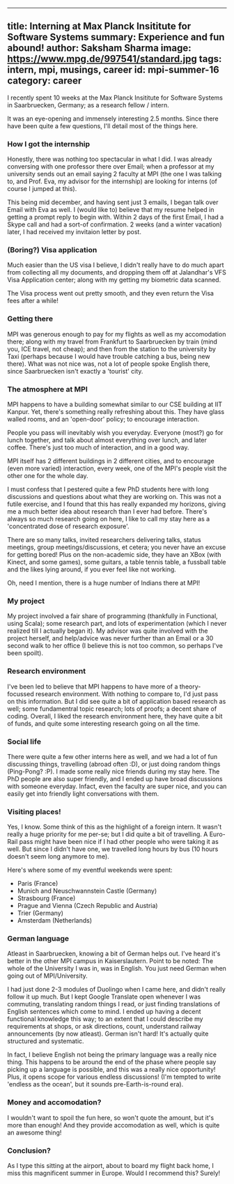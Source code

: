 ------
title: Interning at Max Planck Insititute for Software Systems
summary: Experience and fun abound!
author: Saksham Sharma
image: https://www.mpg.de/997541/standard.jpg
tags: intern, mpi, musings, career
id: mpi-summer-16
category: career
------

I recently spent 10 weeks at the Max Planck Insititute for Software Systems in Saarbruecken, Germany; as a research fellow / intern.

It was an eye-opening and immensely interesting 2.5 months. Since there have been quite a few questions, I'll detail most of the things here.

### How I got the internship
Honestly, there was nothing too spectacular in what I did. I was already conversing with one professor there over Email; when a professor at my university sends out an email saying 2 faculty at MPI (the one I was talking to, and Prof. Eva, my advisor for the internship) are looking for interns (of course I jumped at this).

This being mid december, and having sent just 3 emails, I began talk over Email with Eva as well. I (would like to) believe that my resume helped in getting a prompt reply to begin with. Within 2 days of the first Email, I had a Skype call and had a sort-of confirmation. 2 weeks (and a winter vacation) later, I had received my invitaion letter by post.

### (Boring?) Visa application

Much easier than the US visa I believe, I didn't really have to do much apart from collecting all my documents, and dropping them off at Jalandhar's VFS Visa Application center; along with my getting my biometric data scanned.

The Visa process went out pretty smooth, and they even return the Visa fees after a while!

### Getting there

MPI was generous enough to pay for my flights as well as my accomodation there; along with my travel from Frankfurt to Saarbruecken by train (mind you, ICE travel, not cheap); and then from the station to the university by Taxi (perhaps because I would have trouble catching a bus, being new there). What was not nice was, not a lot of people spoke English there, since Saarbruecken isn't exactly a 'tourist' city.

### The atmosphere at MPI

MPI happens to have a building somewhat similar to our CSE building at IIT Kanpur. Yet, there's something really refreshing about this. They have glass walled rooms, and an 'open-door' policy; to encourage interaction.

People you pass will inevitably wish you everyday. Everyone (most?) go for lunch together, and talk about almost everything over lunch, and later coffee. There's just too much of interaction, and in a good way.

MPI itself has 2 different buildings in 2 different cities, and to encourage (even more varied) interaction, every week, one of the MPI's people visit the other one for the whole day.

I must confess that I pestered quite a few PhD students here with long discussions and questions about what they are working on. This was not a futile exercise, and I found that this has really expanded my horizons, giving me a much better idea about research than I ever had before. There's always so much research going on here, I like to call my stay here as a 'concentrated dose of research exposure'.

There are so many talks, invited researchers delivering talks, status meetings, group meetings/discussions, et cetera; you never have an excuse for getting bored! Plus on the non-academic side, they have an XBox (with Kinect, and some games), some guitars, a table tennis table, a fussball table and the likes lying around, if you ever feel like not working.

Oh, need I mention, there is a huge number of Indians there at MPI!

### My project

My project involved a fair share of programming (thankfully in Functional, using Scala); some research part, and lots of experimentation (which I never realized till I actually began it). My advisor was quite involved with the project herself, and help/advice was never further than an Email or a 30 second walk to her office (I believe this is not too common, so perhaps I've been spoilt).

### Research environment

I've been led to believe that MPI happens to have more of a theory-focussed research environment. With nothing to compare to, I'd just pass on this information. But I did see quite a bit of application based research as well; some fundamentral topic research; lots of proofs; a decent share of coding. Overall, I liked the research environment here, they have quite a bit of funds, and quite some interesting research going on all the time.

### Social life

There were quite a few other interns here as well, and we had a lot of fun discussing things, travelling (abroad often :D), or just doing random things (Ping-Pong? :P). I made some really nice friends during my stay here. The PhD people are also super friendly, and I ended up have broad discussions with someone everyday. Infact, even the faculty are super nice, and you can easily get into friendly light conversations with them.

### Visiting places!

Yes, I know. Some think of this as the highlight of a foreign intern. It wasn't really a huge priority for me per-se; but I did quite a bit of travelling. A Euro-Rail pass might have been nice if I had other people who were taking it as well. But since I didn't have one, we travelled long hours by bus (10 hours doesn't seem long anymore to me).

Here's where some of my eventful weekends were spent:
- Paris (France)
- Munich and Neuschwannstein Castle (Germany)
- Strasbourg (France)
- Prague and Vienna (Czech Republic and Austria)
- Trier (Germany)
- Amsterdam (Netherlands)

### German language

Atleast in Saarbruecken, knowing a bit of German helps out. I've heard it's better in the other MPI campus in Kaiserslautern. Point to be noted: The whole of the University I was in, was in English. You just need German when going out of MPI/University.

I had just done 2-3 modules of Duolingo when I came here, and didn't really follow it up much. But I kept Google Translate open whenever I was commuting, translating random things I read, or just finding translations of English sentences which come to mind. I ended up having a decent functional knowledge this way; to an extent that I could describe my requirements at shops, or ask directions, count, understand railway announcements (by now atleast). German isn't hard! It's actually quite structured and systematic.

In fact, I believe English not being the primary language was a really nice thing. This happens to be around the end of the phase where people say picking up a language is possible, and this was a really nice opportunity! Plus, it opens scope for various endless discussions! (I'm tempted to write 'endless as the ocean', but it sounds pre-Earth-is-round era).

### Money and accomodation?

I wouldn't want to spoil the fun here, so won't quote the amount, but it's more than enough! And they provide accomodation as well, which is quite an awesome thing!

### Conclusion?

As I type this sitting at the airport, about to board my flight back home, I miss this magnificent summer in Europe. Would I recommend this? Surely!
